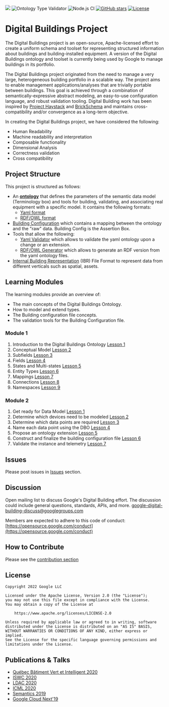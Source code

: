 ![](https://github.com/google/digitalbuildings/workflows/Tools/badge.svg)
![Ontology Type Validator](https://github.com/google/digitalbuildings/workflows/Ontology%20Type%20Validator/badge.svg)
![Node.js CI](https://github.com/google/digitalbuildings/workflows/Node.js%20CI/badge.svg)
[![GitHub stars](https://img.shields.io/github/stars/google/digitalbuildings.svg)](https://github.com/google/digitalbuildings/stargazers)
[![License](https://img.shields.io/badge/License-Apache%202.0-blue.svg)](https://opensource.org/licenses/Apache-2.0)

# Digital Buildings Project

The Digital Buildings project is an open-source, Apache-licensed effort to create a uniform schema and toolset for representing structured information about buildings and building-installed equipment. A version of the Digital Buildings ontology and toolset is currently being used by Google to manage buildings in its portfolio. 

The Digital Buildings project originated from the need to manage a very large, heterogeneous building portfolio in a scalable way. The project aims to enable management applications/analyses that are trivially portable between buildings.  This goal is achieved through a combination of semantically-expressive abstract modeling, an easy-to-use configuration language, and robust validation tooling.  Digital Building work has been inspired by [Project Haystack](https://project-haystack.org/tag) and [BrickSchema](https://brickschema.org/) and maintains cross-compatibility and/or convergence as a long-term objective.

In creating the Digital Buildings project, we have considered the following:

* Human Readability
* Machine readability and interpretation
* Composable functionality
* Dimensional Analysis
* Correctness validation
* Cross compatibility

## Project Structure

This project is structured as follows:
*  An [**ontology**](/ontology/README.md) that defines the parameters of the semantic data model (Terminology box) and tools for building, validating, and associating real equipment with a specific model. It contains the following formats:
   * [Yaml format](/ontology/yaml/README.md)
   * [RDF/OWL format](/ontology/rdf/README.md)
* [Building Configuration](/ontology/docs/building_config.md) which contains a mapping between the ontology and the "raw" data. Building Config is the Assertion Box.
* Tools that allow the following:
  * [Yaml Validator](/tools/validators/ontology_validator/README.md) which allows to validate the yaml ontology upon a change or an extension.
  * [RDF/OWL Generator](/tools/rdf_generator/README.md) which allows to generate an RDF version from the yaml ontology files.
* [Internal Building Representation](/ibr/README.md) (IBR) File Format to represent data from different verticals such as spatial, assets.

## Learning Modules
The learning modules provide an overview of:
* The main concepts of the Digital Buildings Ontology.
* How to model and extend types.
* The Building configuration file concepts.
* The validation tools for the Building Configuration file.

### Module 1
1. Introduction to the Digital Buildings Ontology [Lesson 1](https://github.com/google/digitalbuildings/blob/master/ontology/docs/learning/Module%201%2C%20Lesson%201_%20Introduction%20to%20the%20DBO%20(v1_git).pdf)
2. Conceptual Model [Lesson 2](https://github.com/google/digitalbuildings/blob/master/ontology/docs/learning/Module%201%2C%20Lesson%202_%20Conceptual%20model%20(v1_git).pdf)
3. Subfields [Lesson 3](https://github.com/google/digitalbuildings/blob/master/ontology/docs/learning/Module%201%2C%20Lesson%203_%20Subfields%20(v1_git).pdf)
4.  Fields [Lesson 4](https://github.com/google/digitalbuildings/blob/master/ontology/docs/learning/Module%201%2C%20Lesson%204_%20Fields%20(v1_git).pdf)
5.  States and Multi-states [Lesson 5](https://github.com/google/digitalbuildings/blob/master/ontology/docs/learning/Module%201%2C%20Lesson%205_%20States%20and%20multi-states%20(v1_git).pdf)
6.  Entity Types [Lesson 6](https://github.com/google/digitalbuildings/blob/master/ontology/docs/learning/Module%201%2C%20Lesson%206_%20Entity%20types%20(v1_git).pdf)
7.  Mappings [Lesson 7](https://github.com/google/digitalbuildings/blob/master/ontology/docs/learning/Module%201%2C%20Lesson%207_%20Mappings%20(v1_git).pdf)
8.  Connections [Lesson 8](https://github.com/google/digitalbuildings/blob/master/ontology/docs/learning/Module%201%2C%20Lesson%208_%20Connections%20(v1_git).pdf)
9.  Namespaces [Lesson 9](https://github.com/google/digitalbuildings/blob/master/ontology/docs/learning/Module%201%2C%20Lesson%209_%20Namespaces%20(v1_git).pdf)

### Module 2
1. Get ready for Data Model [Lesson 1](https://github.com/google/digitalbuildings/blob/master/ontology/docs/learning/Module%202%2C%20Lesson%201_%20Get%20ready%20to%20data%20model%20(v1_git).pdf)
2. Determine which devices need to be modeled [Lesson 2](https://github.com/google/digitalbuildings/blob/master/ontology/docs/learning/Module%202%2C%20Lesson%202_%20Determine%20which%20devices%20need%20to%20be%20modeled%20(v1_git).pdf)
3. Determine which data points are required [Lesson 3](https://github.com/google/digitalbuildings/blob/master/ontology/docs/learning/Module%202%2C%20Lesson%203_%20Determine%20which%20data%20points%20are%20required%20(v1_git).pdf)
4. Name each data point using the DBO [Lesson 4](https://github.com/google/digitalbuildings/blob/master/ontology/docs/learning/Module%202%2C%20Lesson%204_%20Name%20each%20data%20point%20using%20the%20DBO%20(v1_git).pdf)
5. Propose an ontology extension [Lesson 5](https://github.com/google/digitalbuildings/blob/master/ontology/docs/learning/Module%202%2C%20Lesson%205_%20Propose%20an%20ontology%20extension%20(v1_git).pdf)
6. Construct and finalize the building configuration file [Lesson 6](https://github.com/google/digitalbuildings/blob/master/ontology/docs/learning/Module%202%2C%20Lesson%206_%20Construct%20and%20finalize%20the%20building%20configuration%20file%20(v1_git).pdf)
7. Validate the instance and telemetry [Lesson 7](https://github.com/google/digitalbuildings/blob/master/ontology/docs/learning/Module%202%2C%20Lesson%207_%20Validate%20the%20instance%20and%20telemetry%20(v1_git).pdf)

## Issues
Please post issues in [Issues](https://github.com/google/digitalbuildings/issues) section.

## Discussion
Open mailing list to discuss Google's Digital Building effort. The discussion could include general questions, standards, APIs, and more. [google-digital-building-discuss@googlegroups.com](mailto:google-digital-building-discuss@googlegroups.com)

Members are expected to adhere to this code of conduct: [https://opensource.google.com/conduct](https://opensource.google.com/conduct)

## How to Contribute

Please see the [contribution section](CONTRIBUTING.md)

## License
```
Copyright 2022 Google LLC

Licensed under the Apache License, Version 2.0 (the "License");
you may not use this file except in compliance with the License.
You may obtain a copy of the License at

    https://www.apache.org/licenses/LICENSE-2.0

Unless required by applicable law or agreed to in writing, software
distributed under the License is distributed on an "AS IS" BASIS,
WITHOUT WARRANTIES OR CONDITIONS OF ANY KIND, either express or implied.
See the License for the specific language governing permissions and
limitations under the License.
```

## Publications & Talks
* [Québec Bâtiment Vert et Intelligent 2020](https://www.eventbrite.ca/e/billets-rendez-vous-annuel-quebec-bvi-presente-par-google-128034116489)
* [ISWC 2020](http://ceur-ws.org/Vol-2721/paper510.pdf)
* [LDAC 2020](http://linkedbuildingdata.net/ldac2020/abstracts.html#industry10)
* [ICML 2020](http://proceedings.mlr.press/v119/sipple20a/sipple20a.pdf)
* [Semantics 2019](https://2019.semantics.cc/role-semantics-googles-smart-building-platform)
* [Google Cloud Next'19](https://youtu.be/Zz6jkLYkzSQ)
